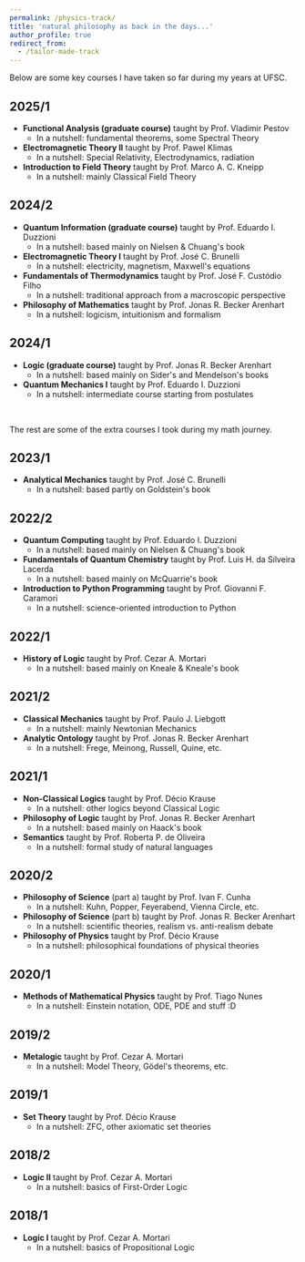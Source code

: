 ```yaml
---
permalink: /physics-track/
title: 'natural philosophy as back in the days...'
author_profile: true
redirect_from: 
  - /tailor-made-track
---
```


Below are some key courses I have taken so far during my years at UFSC.

## 2025/1
- **Functional Analysis (graduate course)** taught by Prof. Vladimir Pestov  
  - In a nutshell: fundamental theorems, some Spectral Theory
- **Electromagnetic Theory II** taught by Prof. Pawel Klimas  
  - In a nutshell: Special Relativity, Electrodynamics, radiation
- **Introduction to Field Theory** taught by Prof. Marco A. C. Kneipp  
  - In a nutshell: mainly Classical Field Theory

## 2024/2
- **Quantum Information (graduate course)** taught by Prof. Eduardo I. Duzzioni  
  - In a nutshell: based mainly on Nielsen & Chuang's book
- **Electromagnetic Theory I** taught by Prof. José C. Brunelli
  - In a nutshell: electricity, magnetism, Maxwell's equations
- **Fundamentals of Thermodynamics** taught by Prof. José F. Custódio Filho  
  - In a nutshell: traditional approach from a macroscopic perspective  
- **Philosophy of Mathematics** taught by Prof. Jonas R. Becker Arenhart  
  - In a nutshell: logicism, intuitionism and formalism 

## 2024/1
- **Logic (graduate course)** taught by Prof. Jonas R. Becker Arenhart  
  - In a nutshell: based mainly on Sider's and Mendelson's books  
- **Quantum Mechanics I** taught by Prof. Eduardo I. Duzzioni  
  - In a nutshell: intermediate course starting from postulates  

&nbsp;

The rest are some of the extra courses I took during my math journey.

## 2023/1
- **Analytical Mechanics** taught by Prof. José C. Brunelli  
  - In a nutshell: based partly on Goldstein's book

## 2022/2
- **Quantum Computing** taught by Prof. Eduardo I. Duzzioni  
  - In a nutshell: based mainly on Nielsen & Chuang's book  
- **Fundamentals of Quantum Chemistry** taught by Prof. Luis H. da Silveira Lacerda  
  - In a nutshell: based mainly on McQuarrie's book  
- **Introduction to Python Programming** taught by Prof. Giovanni F. Caramori  
  - In a nutshell: science-oriented introduction to Python

## 2022/1
- **History of Logic** taught by Prof. Cezar A. Mortari  
  - In a nutshell: based mainly on Kneale & Kneale's book  

## 2021/2
- **Classical Mechanics** taught by Prof. Paulo J. Liebgott  
  - In a nutshell: mainly Newtonian Mechanics  
- **Analytic Ontology** taught by Prof. Jonas R. Becker Arenhart  
  - In a nutshell: Frege, Meinong, Russell, Quine, etc.  

## 2021/1
- **Non-Classical Logics** taught by Prof. Décio Krause  
  - In a nutshell: other logics beyond Classical Logic
- **Philosophy of Logic** taught by Prof. Jonas R. Becker Arenhart  
  - In a nutshell: based mainly on Haack's book    
- **Semantics** taught by Prof. Roberta P. de Oliveira  
  - In a nutshell: formal study of natural languages  

## 2020/2
- **Philosophy of Science** (part a) taught by Prof. Ivan F. Cunha  
  - In a nutshell: Kuhn, Popper, Feyerabend, Vienna Circle, etc.
- **Philosophy of Science** (part b) taught by Prof. Jonas R. Becker Arenhart  
  - In a nutshell: scientific theories, realism vs. anti-realism debate
- **Philosophy of Physics** taught by Prof. Décio Krause  
  - In a nutshell: philosophical foundations of physical theories

## 2020/1
- **Methods of Mathematical Physics** taught by Prof. Tiago Nunes  
  - In a nutshell: Einstein notation, ODE, PDE and stuff :D  

## 2019/2
- **Metalogic** taught by Prof. Cezar A. Mortari  
  - In a nutshell: Model Theory, Gödel's theorems, etc. 

## 2019/1
- **Set Theory** taught by Prof. Décio Krause  
  - In a nutshell: ZFC, other axiomatic set theories

## 2018/2
- **Logic II** taught by Prof. Cezar A. Mortari  
  - In a nutshell: basics of First-Order Logic  

## 2018/1
- **Logic I** taught by Prof. Cezar A. Mortari  
  - In a nutshell: basics of Propositional Logic
